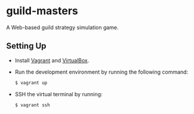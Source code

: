 # guild-masters
A Web-based guild strategy simulation game.

## Setting Up
* Install [Vagrant](http://www.vagrantup.com) and [VirtualBox](https://www.virtualbox.org/).

* Run the development environment by running the following command:
    ```bash
    $ vagrant up
    ```

* SSH the virtual terminal by running:
    ```bash
    $ vagrant ssh
    ```

